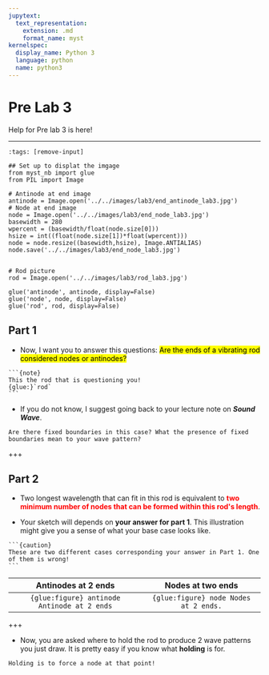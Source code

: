 ```yaml
---
jupytext:
  text_representation:
    extension: .md
    format_name: myst
kernelspec:
  display_name: Python 3
  language: python
  name: python3
---
```


# Pre Lab 3

Help for Pre lab 3 is here!

___

```{code-cell} ipython3
:tags: [remove-input]

## Set up to displat the imgage
from myst_nb import glue
from PIL import Image

# Antinode at end image
antinode = Image.open('../../images/lab3/end_antinode_lab3.jpg')
# Node at end image
node = Image.open('../../images/lab3/end_node_lab3.jpg')
basewidth = 280
wpercent = (basewidth/float(node.size[0]))
hsize = int((float(node.size[1])*float(wpercent)))
node = node.resize((basewidth,hsize), Image.ANTIALIAS)
node.save('../../images/lab3/end_node_lab3.jpg')


# Rod picture
rod = Image.open('../../images/lab3/rod_lab3.jpg')

glue('antinode', antinode, display=False)
glue('node', node, display=False)
glue('rod', rod, display=False)
```

## Part 1

- Now, I want you to answer this questions: <mark>Are the ends of a vibrating rod considered nodes or antinodes?</mark>

````{margin}
```{note}
This the rod that is questioning you!
{glue:}`rod`
```
````

- If you do not know, I suggest going back to your lecture note on ***Sound Wave***.

```{tip}
Are there fixed boundaries in this case? What the presence of fixed boundaries mean to your wave pattern?
```

+++

## Part 2

- Two longest wavelength that can fit in this rod is equivalent to <font color='red'><b>two minimum number of nodes that can be formed within this rod's length</b></font>.

- Your sketch will depends on **your answer for part 1**. This illustration might give you a sense of what your base case looks like.

````{margin}
```{caution}
These are two different cases corresponding your answer in Part 1. One of them is wrong!
```
````

|Antinodes at 2 ends|Nodes at two ends|
|:---:|:---:|
|```{glue:figure} antinode Antinode at 2 ends```|```{glue:figure} node Nodes at 2 ends.```|

+++

- Now, you are asked where to hold the rod to produce 2 wave patterns you just draw. It is pretty easy if you know what **holding** is for.

```{tip}
Holding is to force a node at that point!
```
